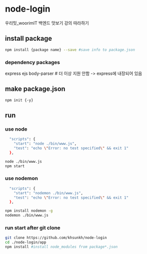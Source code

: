 # node-login
우리밋_woorimIT 백엔드 맛보기 강의 따라하기

## install package
```sh
npm install {package name} --save #save info to package.json 
```

### dependency packages
express
ejs
body-parser # 더 이상 지원 안함 -> express에 내장되어 있음

## make package.json
```sh
npm init {-y}
```



## run

### use node
```sh
  "scripts": {
    "start": "node ./bin/www.js",
    "test": "echo \"Error: no test specified\" && exit 1"
  },
```

```sh
node ./bin/www.js
npm start
```
### use nodemon 
```sh
  "scripts": {
    "start": "nodemon ./bin/www.js",
    "test": "echo \"Error: no test specified\" && exit 1"
  },
```

```sh
npm install nodemon -g
nodemon ./bin/www.js
```

### run start after git clone 
```sh
git clone https://github.com/khsunkh/node-login
cd ./node-login/app
npm install #install node_modules from package*.json
```

